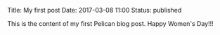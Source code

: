 Title: My first post
Date: 2017-03-08 11:00
Status: published

This is the content of my first Pelican blog post.
Happy Women's Day!!!
